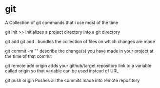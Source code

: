 # __git__
A Collection of git commands that i use most of the time


git init  >>  Initializes a project directory into a git directory 

git add <filename> 
git add  .            bundles the collection of files on which changes are made

git commit -m "<meaningful commit message>"   describe the change(s)  you have made in your project at the time of that commit

git remote add origin <remote repo link>   adds your github/target repository link to a variable called origin so that variable can be used instead of URL 

git push origin <branch name>  Pushes all the commits made into remote repository 


